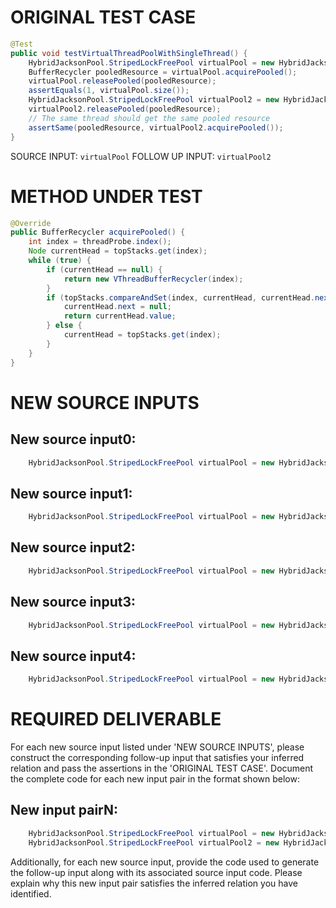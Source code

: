 # ORIGINAL TEST CASE
```java
@Test
public void testVirtualThreadPoolWithSingleThread() {
    HybridJacksonPool.StripedLockFreePool virtualPool = new HybridJacksonPool.StripedLockFreePool(4);
    BufferRecycler pooledResource = virtualPool.acquirePooled();
    virtualPool.releasePooled(pooledResource);
    assertEquals(1, virtualPool.size());
    HybridJacksonPool.StripedLockFreePool virtualPool2 = new HybridJacksonPool.StripedLockFreePool(4);
    virtualPool2.releasePooled(pooledResource);
    // The same thread should get the same pooled resource
    assertSame(pooledResource, virtualPool2.acquirePooled());
}

```
SOURCE INPUT: `virtualPool`
FOLLOW UP INPUT: `virtualPool2`


# METHOD UNDER TEST
```java
@Override
public BufferRecycler acquirePooled() {
    int index = threadProbe.index();
    Node currentHead = topStacks.get(index);
    while (true) {
        if (currentHead == null) {
            return new VThreadBufferRecycler(index);
        }
        if (topStacks.compareAndSet(index, currentHead, currentHead.next)) {
            currentHead.next = null;
            return currentHead.value;
        } else {
            currentHead = topStacks.get(index);
        }
    }
}

```


# NEW SOURCE INPUTS
## New source input0:
```java
    HybridJacksonPool.StripedLockFreePool virtualPool = new HybridJacksonPool.StripedLockFreePool(0);
```

## New source input1:
```java
    HybridJacksonPool.StripedLockFreePool virtualPool = new HybridJacksonPool.StripedLockFreePool(10);
```

## New source input2:
```java
    HybridJacksonPool.StripedLockFreePool virtualPool = new HybridJacksonPool.StripedLockFreePool(Integer.MAX_VALUE);
```

## New source input3:
```java
    HybridJacksonPool.StripedLockFreePool virtualPool = new HybridJacksonPool.StripedLockFreePool(-1);
```

## New source input4:
```java
    HybridJacksonPool.StripedLockFreePool virtualPool = new HybridJacksonPool.StripedLockFreePool(Integer.MIN_VALUE);
```



# REQUIRED DELIVERABLE
For each new source input listed under 'NEW SOURCE INPUTS', please construct the corresponding follow-up input that satisfies your inferred relation and pass the assertions in the 'ORIGINAL TEST CASE'. Document the complete code for each new input pair in the format shown below:
## New input pairN:
```java
    HybridJacksonPool.StripedLockFreePool virtualPool = new HybridJacksonPool.StripedLockFreePool(4);
    HybridJacksonPool.StripedLockFreePool virtualPool2 = new HybridJacksonPool.StripedLockFreePool(4);
```

Additionally, for each new source input, provide the code used to generate the follow-up input along with its associated source input code. Please explain why this new input pair satisfies the inferred relation you have identified.